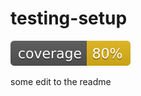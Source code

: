 # testing-setup

[![coverage](https://github.com/JonathanWoollett-Light/testing-setup/blob/master/coverage/badges/flat.svg)](https://jonathanwoollett-light.github.io/testing-setup/coverage/index.html)


some edit to the readme